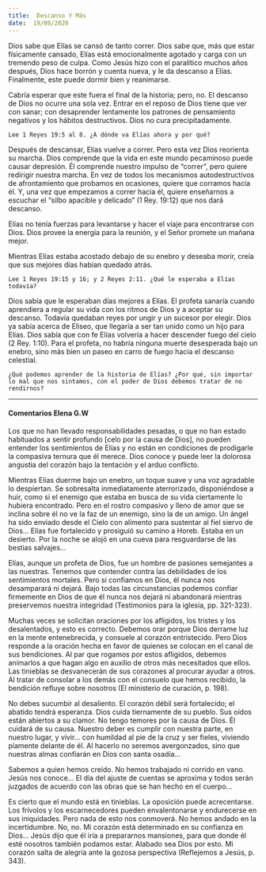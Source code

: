 ```yaml
---
title:  Descanso Y Más
date:  19/08/2020
---
```


Dios sabe que Elías se cansó de tanto correr. Dios sabe que, más que estar físicamente cansado, Elías está emocionalmente agotado y carga con un tremendo peso de culpa. Como Jesús hizo con el paralítico muchos años después, Dios hace borrón y cuenta nueva, y le da descanso a Elías. Finalmente, este puede dormir bien y reanimarse.

Cabría esperar que este fuera el final de la historia; pero, no. El descanso de Dios no ocurre una sola vez. Entrar en el reposo de Dios tiene que ver con sanar; con desaprender lentamente los patrones de pensamiento negativos y los hábitos destructivos. Dios no cura precipitadamente.

`Lee 1 Reyes 19:5 al 8. ¿A dónde va Elías ahora y por qué?`

Después de descansar, Elías vuelve a correr. Pero esta vez Dios reorienta su marcha. Dios comprende que la vida en este mundo pecaminoso puede causar depresión. Él comprende nuestro impulso de “correr”, pero quiere redirigir nuestra marcha. En vez de todos los mecanismos autodestructivos de afrontamiento que probamos en ocasiones, quiere que corramos hacia él. Y, una vez que empezamos a correr hacia él, quiere enseñarnos a escuchar el “silbo apacible y delicado” (1 Rey. 19:12) que nos dará descanso.

Elías no tenía fuerzas para levantarse y hacer el viaje para encontrarse con Dios. Dios provee la energía para la reunión, y el Señor promete un mañana mejor.

Mientras Elías estaba acostado debajo de su enebro y deseaba morir, creía que sus mejores días habían quedado atrás.

`Lee 1 Reyes 19:15 y 16; y 2 Reyes 2:11. ¿Qué le esperaba a Elías todavía?`

Dios sabía que le esperaban días mejores a Elías. El profeta sanaría cuando aprendiera a regular su vida con los ritmos de Dios y a aceptar su descanso. Todavía quedaban reyes por ungir y un sucesor por elegir. Dios ya sabía acerca de Eliseo, que llegaría a ser tan unido como un hijo para Elías. Dios sabía que con fe Elías volvería a hacer descender fuego del cielo (2 Rey. 1:10). Para el profeta, no habría ninguna muerte desesperada bajo un enebro, sino más bien un paseo en carro de fuego hacia el descanso celestial.

`¿Qué podemos aprender de la historia de Elías? ¿Por qué, sin importar lo mal que nos sintamos, con el poder de Dios debemos tratar de no rendirnos?`

---

#### Comentarios Elena G.W

Los que no han llevado responsabilidades pesadas, o que no han estado habituados a sentir profundo [celo por la causa de Dios], no pueden entender los sentimientos de Elías y no están en condiciones de prodigarle la compasiva ternura que él merece. Dios conoce y puede leer la dolorosa angustia del corazón bajo la tentación y el arduo conflicto.

Mientras Elías duerme bajo un enebro, un toque suave y una voz agradable lo despiertan. Se sobresalta inmediatamente aterrorizado, disponiéndose a huir, como si el enemigo que estaba en busca de su vida ciertamente lo hubiera encontrado. Pero en el rostro compasivo y lleno de amor que se inclina sobre él no ve la faz de un enemigo, sino la de un amigo. Un ángel ha sido enviado desde el Cielo con alimento para sustentar al fiel siervo de Dios… Elías fue fortalecido y prosiguió su camino a Horeb. Estaba en un desierto. Por la noche se alojó en una cueva para resguardarse de las bestias salvajes…

Elías, aunque un profeta de Dios, fue un hombre de pasiones semejantes a las nuestras. Tenemos que contender contra las debilidades de los sentimientos mortales. Pero si confiamos en Dios, él nunca nos desamparará ni dejará. Bajo todas las circunstancias podemos confiar firmemente en Dios de que él nunca nos dejará ni abandonará mientras preservemos nuestra integridad (Testimonios para la iglesia, pp. 321-323).

Muchas veces se solicitan oraciones por los afligidos, los tristes y los desalentados, y esto es correcto. Debemos orar porque Dios derrame luz en la mente entenebrecida, y consuele al corazón entristecido. Pero Dios responde a la oración hecha en favor de quienes se colocan en el canal de sus bendiciones. Al par que rogamos por estos afligidos, debemos animarlos a que hagan algo en auxilio de otros más necesitados que ellos. Las tinieblas se desvanecerán de sus corazones al procurar ayudar a otros. Al tratar de consolar a los demás con el consuelo que hemos recibido, la bendición refluye sobre nosotros (El ministerio de curación, p. 198).

No debes sucumbir al desaliento. El corazón débil será fortalecido; el abatido tendrá esperanza. Dios cuida tiernamente de su pueblo. Sus oídos están abiertos a su clamor. No tengo temores por la causa de Dios. Él cuidará de su causa. Nuestro deber es cumplir con nuestra parte, en nuestro lugar, y vivir… con humildad al pie de la cruz y ser fieles, viviendo píamente delante de él. Al hacerlo no seremos avergonzados, sino que nuestras almas confiarán en Dios con santa osadía…

Sabemos a quien hemos creído. No hemos trabajado ni corrido en vano. Jesús nos conoce… El día del ajuste de cuentas se aproxima y todos serán juzgados de acuerdo con las obras que se han hecho en el cuerpo…

Es cierto que el mundo está en tinieblas. La oposición puede acrecentarse. Los frívolos y los escarnecedores pueden envalentonarse y endurecerse en sus iniquidades. Pero nada de esto nos conmoverá. No hemos andado en la incertidumbre. No, no. Mi corazón está determinado en su confianza en Dios… Jesús dijo que él iría a prepararnos mansiones, para que donde él esté nosotros también podamos estar. Alabado sea Dios por esto. Mi corazón salta de alegría ante la gozosa perspectiva (Reflejemos a Jesús, p. 343).